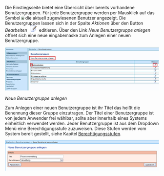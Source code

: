 Die Einstiegsseite bietet eine Übersicht über bereits vorhandene Benutzergruppen. Für jede Benutzergruppe werden per Mausklick auf das Symbol ![](images/Icon_plus.gif) die aktuell zugewiesenen Benutzer angezeigt. Die Benutzergruppen lassen sich in der Spalte *Aktionen* über den Button *Bearbeiten* ![](images/Icon_Benutzer_bearbeiten.gif) editieren. Über den Link *Neue Benutzergruppe anlegen* öffnet sich eine neue eingabemaske zum Anlegen einer neuen Benutzergruppe.

![](images/Benutzergruppe2.jpg) 

*Neue Benutzergruppe anlegen*

Zum Anlegen einer neuen Benutzergruppe ist ihr Titel das heißt die Benennung dieser Gruppe einzutragen. Der Titel einer Benutzergruppe ist  von jedem Anwender frei wählbar, sollte aber innerhalb eines Systems einheitlich verwendet werden. Jeder Benutzergruppe ist aus dem Dropdown Menü eine Berechtigungsstufe zuzuweisen. Diese Stufen werden vom System bereit gestellt, siehe Kapitel [Berechtigungsstufen](Berechtigungsstufen).

![](images/Benutzergruppe12.PNG)
